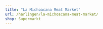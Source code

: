 ```yaml
---
title: "La Michoacana Meat Market"
url: /harlingen/la-michoacana-meat-market/
shop: Supermarkt
---
```

